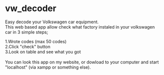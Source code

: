 # vw_decoder
Easy decode your Volkswagen car equipment.<br />
This web based app allow check what factory instaled in your volkswagen car in 3 simple steps;

1.Wrote codes (max 50 codes)<br/>
2.Click "check" button<br />
3.Look on table and see what you got<br />
<br />
You can look this app on my website, or dowload to your computer and start "localhost" (via xampp or something else).

